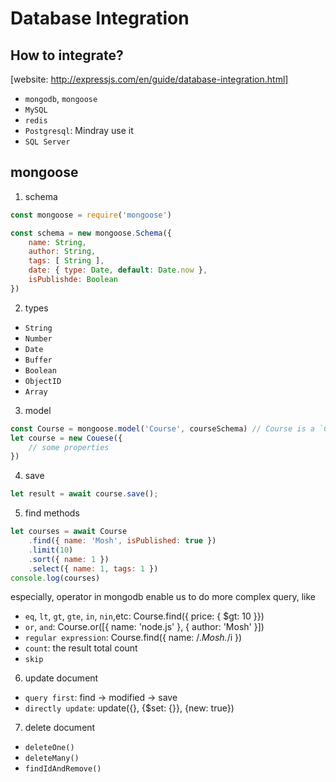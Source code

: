 # Database Integration

## How to integrate? 
[website: http://expressjs.com/en/guide/database-integration.html]
- `mongodb`, `mongoose`
- `MySQL`
- `redis`
- `Postgresql`: Mindray use it
- `SQL Server`

## mongoose
1. schema
```javascript
const mongoose = require('mongoose')

const schema = new mongoose.Schema({
    name: String,
    author: String,
    tags: [ String ],
    date: { type: Date, default: Date.now },
    isPublishde: Boolean
})
```

2. types
- `String`
- `Number`
- `Date`
- `Buffer`
- `Boolean`
- `ObjectID`
- `Array`

3. model
```javascript
const Course = mongoose.model('Course', courseSchema) // Course is a `Class`
let course = new Couese({
    // some properties
})
```

4. save
```javascript
let result = await course.save();
```

5. find methods
```javascript
let courses = await Course
    .find({ name: 'Mosh', isPublished: true })
    .limit(10)
    .sort({ name: 1 })
    .select({ name: 1, tags: 1 })
console.log(courses)
```
especially, operator in mongodb enable us to do more complex query, like 
- `eq`, `lt`, `gt`, `gte`, `in`, `nin`,etc: Course.find({ price: { $gt: 10 }})
- `or`, `and`: Course.or([{ name: 'node.js' }, { author: 'Mosh' }])
- `regular expression`: Course.find({ name: /.*Mosh.*/i })
- `count`: the result total count
- `skip`

6. update document
- `query first`: find -> modified -> save
- `directly update`: update({}, {$set: {}}, {new: true})

7. delete document
- `deleteOne()`
- `deleteMany()`
- `findIdAndRemove()`